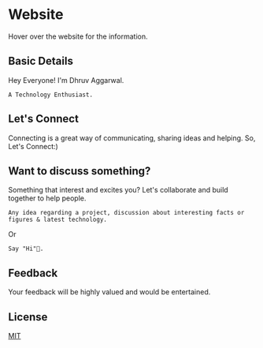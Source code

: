 # Website

Hover over the website for the information.

## Basic Details 

Hey Everyone! I'm Dhruv Aggarwal.

```
A Technology Enthusiast.
````

## Let's Connect

Connecting is a great way of communicating, sharing ideas and helping. So, Let's Connect:)

## Want to discuss something?

Something that interest and excites you? Let's collaborate and build together to help people.

````
Any idea regarding a project, discussion about interesting facts or figures & latest technology.
````
Or
````
Say "Hi"👋.
````

## Feedback

Your feedback will be highly valued and would be entertained.

## License
[MIT](https://github.com/dA505819/dA505819.github.io/blob/master/LICENSE)
